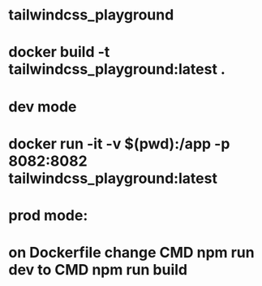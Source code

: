 # tailwindcss_playground

# docker build -t tailwindcss_playground:latest .

# dev mode
# docker run -it -v $(pwd):/app -p 8082:8082 tailwindcss_playground:latest

# prod mode: 
# on Dockerfile change CMD npm run dev to CMD npm run build
